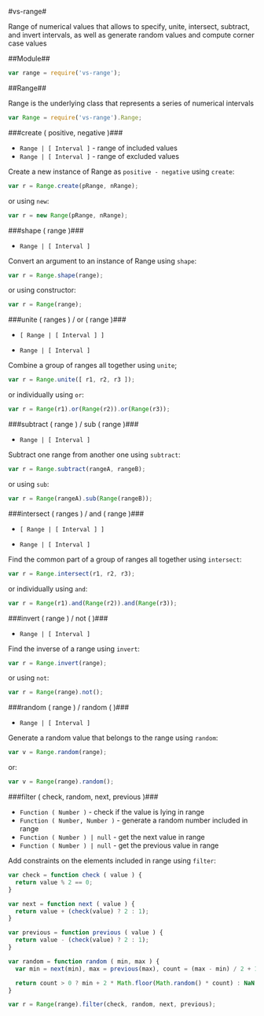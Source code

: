 #vs-range#

Range of numerical values that allows to specify, unite, intersect, subtract, and invert intervals, as well as generate random values and compute corner case values


##Module##

```javascript
var range = require('vs-range');
```


##Range##

Range is the underlying class that represents a series of numerical intervals

```javascript
var Range = require('vs-range').Range;
```

###create ( positive, negative )###

* `Range | [ Interval ]` - range of included values
* `Range | [ Interval ]` - range of excluded values

Create a new instance of Range as `positive - negative` using `create`:

```javascript
var r = Range.create(pRange, nRange);
```

or using `new`:

```javascript
var r = new Range(pRange, nRange);
```

###shape ( range )###

* `Range | [ Interval ]`

Convert an argument to an instance of Range using `shape`:

```javascript
var r = Range.shape(range);
```

or using constructor:

```javascript
var r = Range(range);
```

###unite ( ranges ) / or ( range )###

* `[ Range | [ Interval ] ]`

* `Range | [ Interval ]`

Combine a group of ranges all together using `unite`;

```javascript
var r = Range.unite([ r1, r2, r3 ]);
```

or individually using `or`:

```javascript
var r = Range(r1).or(Range(r2)).or(Range(r3));
```

###subtract ( range ) / sub ( range )###

* `Range | [ Interval ]`

Subtract one range from another one using `subtract`:

```javascript
var r = Range.subtract(rangeA, rangeB);
```

or using `sub`:

```javascript
var r = Range(rangeA).sub(Range(rangeB));
```

###intersect ( ranges ) / and ( range )###

* `[ Range | [ Interval ] ]`

* `Range | [ Interval ]`

Find the common part of a group of ranges all together using `intersect`:

```javascript
var r = Range.intersect(r1, r2, r3);
```

or individually using `and`:

```javascript
var r = Range(r1).and(Range(r2)).and(Range(r3));
```

###invert ( range ) / not ( )###

* `Range | [ Interval ]`

Find the inverse of a range using `invert`:

```javascript
var r = Range.invert(range);
```

or using `not`:

```javascript
var r = Range(range).not();
```

###random ( range ) / random ( )###

* `Range | [ Interval ]`

Generate a random value that belongs to the range using `random`:

```javascript
var v = Range.random(range);
```

or:

```javascript
var v = Range(range).random();
```

###filter ( check, random, next, previous )###

* `Function ( Number )` - check if the value is lying in range
* `Function ( Number, Number )` - generate a random number included in range
* `Function ( Number ) | null` - get the next value in range
* `Function ( Number ) | null` - get the previous value in range

Add constraints on the elements included in range using `filter`:

```javascript
var check = function check ( value ) {
  return value % 2 == 0;
}

var next = function next ( value ) {
  return value + (check(value) ? 2 : 1);
}

var previous = function previous ( value ) {
  return value - (check(value) ? 2 : 1);
}

var random = function random ( min, max ) {
  var min = next(min), max = previous(max), count = (max - min) / 2 + 1;

  return count > 0 ? min + 2 * Math.floor(Math.random() * count) : NaN;
}

var r = Range(range).filter(check, random, next, previous);
```
